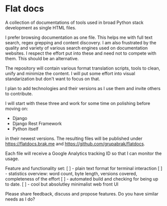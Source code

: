 # Flat docs

A collection of documentations of tools used in broad Python stack development
as single HTML files.

I prefer browsing documentation as one file. This helps me with full text
search, regex grepping and content discovery. I am also frustrated by the
quality and variety of various search engines used on documentation websites.
I respect the effort put into these and need not to compete with them. This
should be an alternative.

The repository will contain various format translation scripts, tools to clean,
unify and minimize the content. I will put some effort into visual
standarization but don't want to focus on that.

I plan to add technologies and their versions as I use them and invite others
to contribute.

I will start with these three and work for some time on polishing before moving
on:
- Django
- Django Rest Framework
- Python itself

in their newest versions. The resulting files will be published under
https://flatdocs.brak.me and https://github.com/grupabrak/flatdocs.

Each file will receive a Google Analytics tracking ID so that I can monitor the
usage.

Feature and functionality set:
[ ] - plain text format for terminal interaction
[ ] - statistics overview: word count, byte length, versions covered,
      completeness of the effort
[ ] - automated build and checking for being up to date.
[ ] - cool but absolutley minimalist web front UI

Please share feedback, discuss and propose features. Do you have similar needs
as I do?
